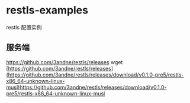 # restls-examples
restls 配置实例

服务端
--------
https://github.com/3andne/restls/releases
wget [https://github.com/3andne/restls/releases](https://github.com/3andne/restls/releases/download/v0.1.0-pre5/restls-x86_64-unknown-linux-musl)https://github.com/3andne/restls/releases/download/v0.1.0-pre5/restls-x86_64-unknown-linux-musl
